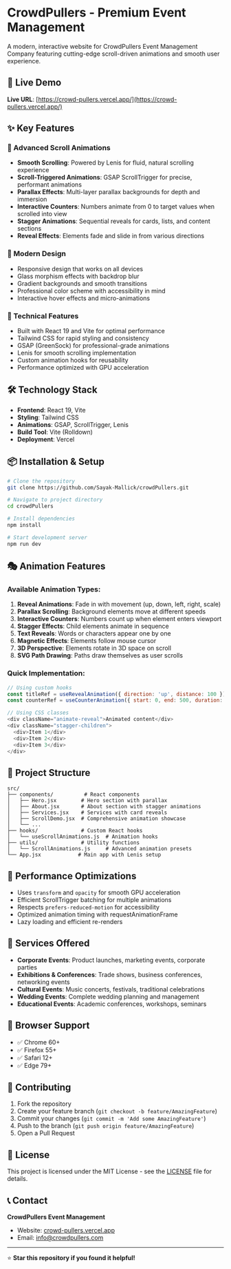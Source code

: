 
# CrowdPullers - Premium Event Management

A modern, interactive website for CrowdPullers Event Management Company featuring cutting-edge scroll-driven animations and smooth user experience.

## 🚀 Live Demo
**Live URL**: [https://crowd-pullers.vercel.app/](https://crowd-pullers.vercel.app/)

## ✨ Key Features

### 🎯 Advanced Scroll Animations
- **Smooth Scrolling**: Powered by Lenis for fluid, natural scrolling experience
- **Scroll-Triggered Animations**: GSAP ScrollTrigger for precise, performant animations
- **Parallax Effects**: Multi-layer parallax backgrounds for depth and immersion
- **Interactive Counters**: Numbers animate from 0 to target values when scrolled into view
- **Stagger Animations**: Sequential reveals for cards, lists, and content sections
- **Reveal Effects**: Elements fade and slide in from various directions

### 🎨 Modern Design
- Responsive design that works on all devices
- Glass morphism effects with backdrop blur
- Gradient backgrounds and smooth transitions
- Professional color scheme with accessibility in mind
- Interactive hover effects and micro-animations

### 🔧 Technical Features
- Built with React 19 and Vite for optimal performance
- Tailwind CSS for rapid styling and consistency
- GSAP (GreenSock) for professional-grade animations
- Lenis for smooth scrolling implementation
- Custom animation hooks for reusability
- Performance optimized with GPU acceleration

## 🛠️ Technology Stack

- **Frontend**: React 19, Vite
- **Styling**: Tailwind CSS
- **Animations**: GSAP, ScrollTrigger, Lenis
- **Build Tool**: Vite (Rolldown)
- **Deployment**: Vercel

## 📦 Installation & Setup

```bash
# Clone the repository
git clone https://github.com/Sayak-Mallick/crowdPullers.git

# Navigate to project directory
cd crowdPullers

# Install dependencies
npm install

# Start development server
npm run dev
```

## 🎭 Animation Features

### Available Animation Types:
1. **Reveal Animations**: Fade in with movement (up, down, left, right, scale)
2. **Parallax Scrolling**: Background elements move at different speeds
3. **Interactive Counters**: Numbers count up when element enters viewport
4. **Stagger Effects**: Child elements animate in sequence
5. **Text Reveals**: Words or characters appear one by one
6. **Magnetic Effects**: Elements follow mouse cursor
7. **3D Perspective**: Elements rotate in 3D space on scroll
8. **SVG Path Drawing**: Paths draw themselves as user scrolls

### Quick Implementation:
```javascript
// Using custom hooks
const titleRef = useRevealAnimation({ direction: 'up', distance: 100 })
const counterRef = useCounterAnimation({ start: 0, end: 500, duration: 2 })

// Using CSS classes
<div className="animate-reveal">Animated content</div>
<div className="stagger-children">
  <div>Item 1</div>
  <div>Item 2</div>
  <div>Item 3</div>
</div>
```

## 📁 Project Structure

```
src/
├── components/          # React components
│   ├── Hero.jsx        # Hero section with parallax
│   ├── About.jsx       # About section with stagger animations
│   ├── Services.jsx    # Services with card reveals
│   ├── ScrollDemo.jsx  # Comprehensive animation showcase
│   └── ...
├── hooks/              # Custom React hooks
│   └── useScrollAnimations.js  # Animation hooks
├── utils/              # Utility functions
│   └── ScrollAnimations.js     # Advanced animation presets
└── App.jsx            # Main app with Lenis setup
```

## 🎯 Performance Optimizations

- Uses `transform` and `opacity` for smooth GPU acceleration
- Efficient ScrollTrigger batching for multiple animations
- Respects `prefers-reduced-motion` for accessibility
- Optimized animation timing with requestAnimationFrame
- Lazy loading and efficient re-renders

## 🌟 Services Offered

- **Corporate Events**: Product launches, marketing events, corporate parties
- **Exhibitions & Conferences**: Trade shows, business conferences, networking events  
- **Cultural Events**: Music concerts, festivals, traditional celebrations
- **Wedding Events**: Complete wedding planning and management
- **Educational Events**: Academic conferences, workshops, seminars

## 📱 Browser Support

- ✅ Chrome 60+
- ✅ Firefox 55+ 
- ✅ Safari 12+
- ✅ Edge 79+

## 🤝 Contributing

1. Fork the repository
2. Create your feature branch (`git checkout -b feature/AmazingFeature`)
3. Commit your changes (`git commit -m 'Add some AmazingFeature'`)
4. Push to the branch (`git push origin feature/AmazingFeature`)
5. Open a Pull Request

## 📄 License

This project is licensed under the MIT License - see the [LICENSE](LICENSE) file for details.

## 📞 Contact

**CrowdPullers Event Management**
- Website: [crowd-pullers.vercel.app](https://crowd-pullers.vercel.app/)
- Email: info@crowdpullers.com

---

⭐ **Star this repository if you found it helpful!**
